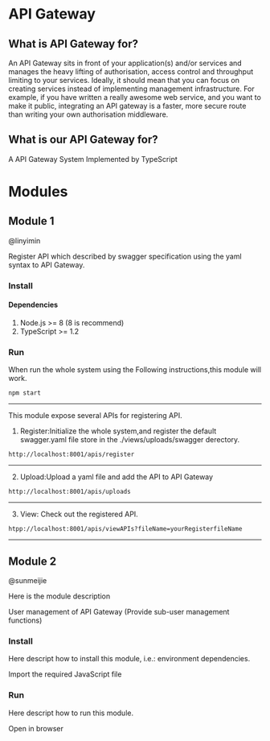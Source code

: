 # API Gateway
## What is API Gateway for?
An API Gateway sits in front of your application(s) and/or services and manages the heavy lifting of authorisation, access control and throughput limiting to your services. Ideally, it should mean that you can focus on creating services instead of implementing management infrastructure. For example, if you have written a really awesome web service, and you want to make it public, integrating an API gateway is a faster, more secure route than writing your own authorisation middleware.
## What is our API Gateway for?
A API Gateway System Implemented by TypeScript

# Modules

## Module 1

@linyimin

Register API which described by swagger specification using the yaml syntax to API Gateway.

### Install

#### Dependencies

1. Node.js >= 8 (8 is recommend)
2. TypeScript >= 1.2

### Run

When run the whole system using the Following instructions,this module will work.

```
npm start
```

------

This module expose several APIs for registering API.

1. Register:Initialize the whole system,and register the default swagger.yaml file store in the ./views/uploads/swagger derectory.

```
http://localhost:8001/apis/register
```
------

2. Upload:Upload a yaml file and add the API to API Gateway

```
http://localhost:8001/apis/uploads
```

------

3. View: Check out the registered API.

```
htpp://localhost:8001/apis/viewAPIs?fileName=yourRegisterfileName
```

------


## Module 2

@sunmeijie

Here is the module description

User management of API Gateway (Provide sub-user management functions)

### Install

Here descript how to install this module, i.e.: environment dependencies.

Import the required JavaScript file

### Run

Here descript how to run this module.

Open in browser
